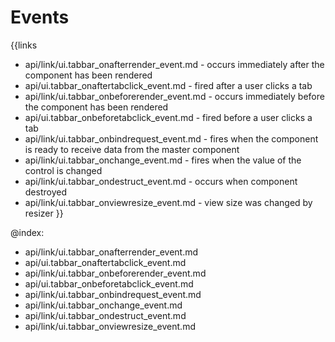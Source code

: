 
Events
=======

{{links
- api/link/ui.tabbar_onafterrender_event.md - occurs immediately after the component has been rendered
- api/ui.tabbar_onaftertabclick_event.md - fired after a user clicks a tab
- api/link/ui.tabbar_onbeforerender_event.md - occurs immediately before the component has been rendered
- api/ui.tabbar_onbeforetabclick_event.md - fired before a user clicks a tab
- api/link/ui.tabbar_onbindrequest_event.md - fires when the component is ready to receive data from the master component
- api/link/ui.tabbar_onchange_event.md - fires when the value of the control is changed
- api/link/ui.tabbar_ondestruct_event.md - occurs when component destroyed
- api/link/ui.tabbar_onviewresize_event.md - view size was changed by resizer
}}

@index:
- api/link/ui.tabbar_onafterrender_event.md
- api/ui.tabbar_onaftertabclick_event.md
- api/link/ui.tabbar_onbeforerender_event.md
- api/ui.tabbar_onbeforetabclick_event.md
- api/link/ui.tabbar_onbindrequest_event.md
- api/link/ui.tabbar_onchange_event.md
- api/link/ui.tabbar_ondestruct_event.md
- api/link/ui.tabbar_onviewresize_event.md


